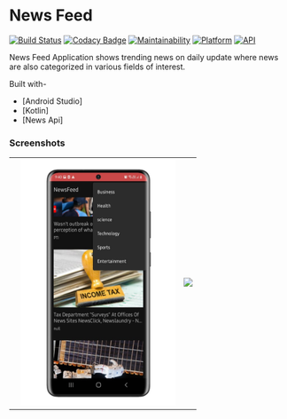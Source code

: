 # News Feed

[![Build Status](https://travis-ci.org/rob729/News-Feed.svg?branch=master)](https://travis-ci.org/rob729/News-Feed)
[![Codacy Badge](https://api.codacy.com/project/badge/Grade/7359a2b60f974c04ab38a6481780c2eb)](https://www.codacy.com/manual/rob729/News?utm_source=github.com&amp;utm_medium=referral&amp;utm_content=rob729/News&amp;utm_campaign=Badge_Grade)
[![Maintainability](https://api.codeclimate.com/v1/badges/3cf040d355cfa3d4c3a4/maintainability)](https://codeclimate.com/github/rob729/News/maintainability)
[![Platform](https://img.shields.io/badge/platform-android-blue.svg)](http://developer.android.com/index.html)
[![API](https://img.shields.io/badge/API-20%2B-blue.svg?style=flat)](https://android-arsenal.com/api?level=20)

News Feed Application shows trending news on daily update where news are also categorized in various fields of interest.

Built with-
- [Android Studio]
 - [Kotlin]
 - [News Api]
 
 ### Screenshots

      

<table>
        <tr>
        <td><img src = ""  width="280"></td>
        <td><img src = "https://github.com/Ishita03-Singh/News-Feed/blob/master/screenshot1.jpeg" 
width="280"></td>
        <td><img src = "https://user-images.githubusercontent.com/31350501/103173189-1d9ff200-487f-11eb-8bc7-0e56c63d36d1.jpg" 
width="280"></td>
        </tr>
</table>  






